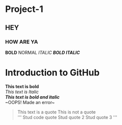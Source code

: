 # Project-1
## HEY
### HOW ARE YA
**BOLD**
NORMAL
_ITALIC_
**_BOLD ITALIC_**

# Introduction to GitHub
**This text is bold**\
*This text is Italic*\
***This text is bold and italic***\
~OOPS! Made an error~
> This text is a quote
This is not a quote\
'''
Stud code quote
Stud quote 2
Stud quote 3
'''
